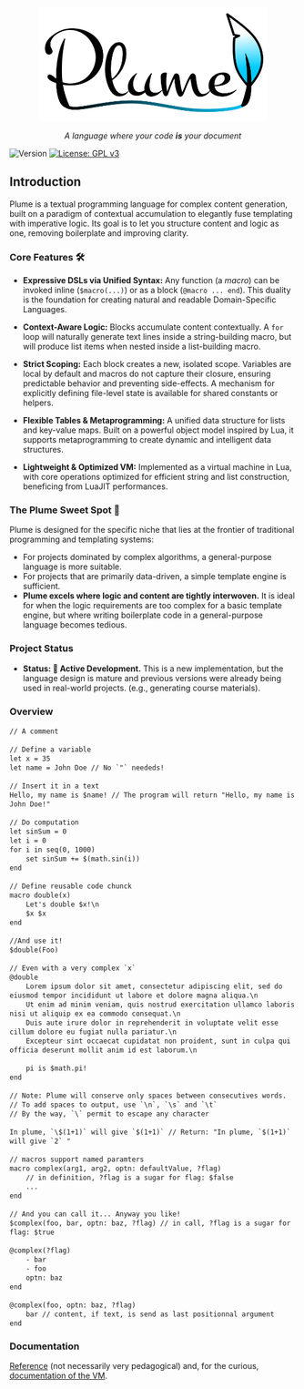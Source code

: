 <p align="center">
    <img src="plume_logo.svg" width="400" height="200">

<p align="center"><i>
    A language where your code <b>is</b> your document
</i></p>

![Version](https://img.shields.io/badge/version-0.52-blue.svg) [![License: GPL v3](https://img.shields.io/badge/License-GPLv3-blue.svg)](https://www.gnu.org/licenses/gpl-3.0)

## Introduction


Plume is a textual programming language for complex content generation, built on a paradigm of contextual accumulation to elegantly fuse templating with imperative logic. Its goal is to let you structure content and logic as one, removing boilerplate and improving clarity.

### Core Features 🛠️

*   **Expressive DSLs via Unified Syntax:** Any function (a *macro*) can be invoked inline (`$macro(...)`) or as a block (`@macro ... end`). This duality is the foundation for creating natural and readable Domain-Specific Languages.

*   **Context-Aware Logic:** Blocks accumulate content contextually. A `for` loop will naturally generate text lines inside a string-building macro, but will produce list items when nested inside a list-building macro.

*   **Strict Scoping:** Each block creates a new, isolated scope. Variables are local by default and macros do not capture their closure, ensuring predictable behavior and preventing side-effects. A mechanism for explicitly defining file-level state is available for shared constants or helpers.

*   **Flexible Tables & Metaprogramming:** A unified data structure for lists and key-value maps. Built on a powerful object model inspired by Lua, it supports metaprogramming to create dynamic and intelligent data structures.

*   **Lightweight & Optimized VM:** Implemented as a virtual machine in Lua, with core operations optimized for efficient string and list construction, beneficing from LuaJIT performances.

### The Plume Sweet Spot 🎯

Plume is designed for the specific niche that lies at the frontier of traditional programming and templating systems:

*   For projects dominated by complex algorithms, a general-purpose language is more suitable.
*   For projects that are primarily data-driven, a simple template engine is sufficient.
*   **Plume excels where logic and content are tightly interwoven.** It is ideal for when the logic requirements are too complex for a basic template engine, but where writing boilerplate code in a general-purpose language becomes tedious.

### Project Status

*   **Status: 🌱 Active Development.** This is a new implementation, but the language design is mature and previous versions were already being used in real-world projects. (e.g., generating course materials).

### Overview

```
// A comment

// Define a variable
let x = 35
let name = John Doe // No `"` neededs!

// Insert it in a text
Hello, my name is $name! // The program will return "Hello, my name is John Doe!"

// Do computation
let sinSum = 0
let i = 0
for i in seq(0, 1000)
    set sinSum += $(math.sin(i))
end

// Define reusable code chunck
macro double(x)
    Let's double $x!\n
    $x $x
end

//And use it!
$double(Foo)

// Even with a very complex `x`
@double
    Lorem ipsum dolor sit amet, consectetur adipiscing elit, sed do eiusmod tempor incididunt ut labore et dolore magna aliqua.\n
    Ut enim ad minim veniam, quis nostrud exercitation ullamco laboris nisi ut aliquip ex ea commodo consequat.\n
    Duis aute irure dolor in reprehenderit in voluptate velit esse cillum dolore eu fugiat nulla pariatur.\n
    Excepteur sint occaecat cupidatat non proident, sunt in culpa qui officia deserunt mollit anim id est laborum.\n

    pi is $math.pi!
end

// Note: Plume will conserve only spaces between consecutives words.
// To add spaces to output, use `\n`, `\s` and `\t`
// By the way, `\` permit to escape any character

In plume, `\$(1+1)` will give `$(1+1)` // Return: "In plume, `$(1+1)` will give `2` "

// macros support named paramters
macro complex(arg1, arg2, optn: defaultValue, ?flag) 
    // in definition, ?flag is a sugar for flag: $false
    ...
end

// And you can call it... Anyway you like!
$complex(foo, bar, optn: baz, ?flag) // in call, ?flag is a sugar for flag: $true

@complex(?flag)
    - bar
    - foo
    optn: baz
end

@complex(foo, optn: baz, ?flag)
    bar // content, if text, is send as last positionnal argument
end
```

### Documentation

[Reference](doc/doc.md) (not necessarily very pedagogical) and, for the curious, [documentation of the VM](doc/vm.md).
